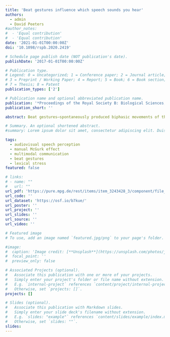 ```yaml
---
title: 'Beat gestures influence which speech sounds you hear'
authors:
  - admin
  - David Peeters
#author_notes:
#  - 'Equal contribution'
#  - 'Equal contribution'
date: '2021-01-01T00:00:00Z'
doi: '10.1098/rspb.2020.2419'

# Schedule page publish date (NOT publication's date).
publishDate: '2017-01-01T00:00:00Z'

# Publication type.
# Legend: 0 = Uncategorized; 1 = Conference paper; 2 = Journal article;
# 3 = Preprint / Working Paper; 4 = Report; 5 = Book; 6 = Book section;
# 7 = Thesis; 8 = Patent
publication_types: ['2']

# Publication name and optional abbreviated publication name.
publication: '*Proceedings of the Royal Society B: Biological Sciences, 288*, 20202419, doi:10.1098/rspb.2020.2419'
publication_short: ''

abstract: Beat gestures—spontaneously produced biphasic movements of the hand are among the most frequently encountered co-speech gestures in human communication. They are closely temporally aligned to the prosodic characteristics of the speech signal, typically occurring on lexically stressed syllables. Despite their prevalence across speakers of the world’s languages, how beat gestures impact spoken word recognition is unclear. Can these simple ‘flicks of the hand’ influence speech perception? Across a range of experiments, we demonstrate that beat gestures influence the explicit and implicit perception of lexical stress (e.g. distinguishing ‘OBject’ from ‘obJECT’), and in turn can influence what vowels listeners hear. Thus, we provide converging evidence for a manual McGurk effect-relatively simple and widely occurring hand movements influence which speech sounds we hear.

# Summary. An optional shortened abstract.
#summary: Lorem ipsum dolor sit amet, consectetur adipiscing elit. Duis posuere tellus ac convallis placerat. Proin tincidunt magna sed ex sollicitudin condimentum.

tags:
  - audiovisual speech perception
  - manual McGurk effect
  - multimodal communication
  - beat gestures
  - lexical stress
featured: false

# links:
# - name: ""
#   url: ""
url_pdf: 'https://pure.mpg.de/rest/items/item_3243428_3/component/file_3280864/content'
url_code: ''
url_dataset: 'https://osf.io/b7kue/'
url_poster: ''
url_project: ''
url_slides: ''
url_source: ''
url_video: ''

# Featured image
# To use, add an image named `featured.jpg/png` to your page's folder.

#image:
#  caption: 'Image credit: [**Unsplash**](https://unsplash.com/photos/jdD8gXaTZsc)'
#  focal_point: ''
#  preview_only: false

# Associated Projects (optional).
#   Associate this publication with one or more of your projects.
#   Simply enter your project's folder or file name without extension.
#   E.g. `internal-project` references `content/project/internal-project/index.md`.
#   Otherwise, set `projects: []`.
projects: []

# Slides (optional).
#   Associate this publication with Markdown slides.
#   Simply enter your slide deck's filename without extension.
#   E.g. `slides: "example"` references `content/slides/example/index.md`.
#   Otherwise, set `slides: ""`.
slides:
---
```


<!-- THIS MARKDOWN BIT IS CURRENTLY COMMENTED OUT









{{% callout note %}}
Click the _Cite_ button above to demo the feature to enable visitors to import publication metadata into their reference management software.
{{% /callout %}}

Supplementary notes can be added here, including [code and math](https://wowchemy.com/docs/content/writing-markdown-latex/).
-->